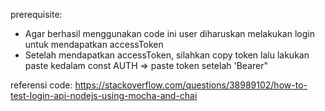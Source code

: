 prerequisite:
- Agar berhasil menggunakan code ini user diharuskan melakukan login untuk mendapatkan accessToken
- Setelah mendapatkan accessToken, silahkan copy token lalu lakukan paste kedalam const AUTH => paste token setelah 'Bearer"

referensi code:
https://stackoverflow.com/questions/38989102/how-to-test-login-api-nodejs-using-mocha-and-chai